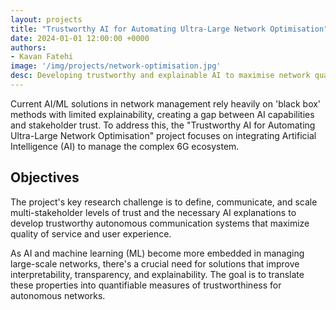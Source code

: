 ```yaml
---
layout: projects
title: "Trustworthy AI for Automating Ultra-Large Network Optimisation"
date: 2024-01-01 12:00:00 +0000
authors:
- Kavan Fatehi
image: '/img/projects/network-optimisation.jpg'
desc: Developing trustworthy and explainable AI to maximise network quality of service.
---
```


Current AI/ML solutions in network management rely heavily on 'black box' methods with limited explainability, creating a gap between AI capabilities and stakeholder trust. To address this, the "Trustworthy AI for Automating Ultra-Large Network Optimisation" project focuses on integrating Artificial Intelligence (AI) to manage the complex 6G ecosystem.

## Objectives

The project's key research challenge is to define, communicate, and scale multi-stakeholder levels of trust and the necessary AI explanations to develop trustworthy autonomous communication systems that maximize quality of service and user experience.

As AI and machine learning (ML) become more embedded in managing large-scale networks, there's a crucial need for solutions that improve interpretability, transparency, and explainability. The goal is to translate these properties into quantifiable measures of trustworthiness for autonomous networks.